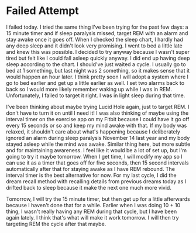 # Failed Attempt

I failed today. I tried the same thing I've been trying for the past few days: a 15 minute timer and if sleep paralysis missed, target REM with an alarm and stay awake once it goes off. When I checked the sleep chart, I hardly had any deep sleep and it didn't look very promising. I went to bed a little late and knew this was possible. I decided to try anyway because I wasn't super tired but felt like I could fall asleep quickly anyway. I did end up having deep sleep according to the chart. I should've just waited a cycle. I usually go to bed at 1 something, but last night was 2 something, so it makes sense that it would happen an hour later. I think pretty soon I will adopt a system where I go to bed earlier and get up a little earlier as well. I set two alarms back to back so I would more likely remember waking up while I was in REM. Unfortunately, I failed to target it right. I was in light sleep during that time.

I've been thinking about maybe trying Lucid Hole again, just to target REM. I don't have to turn it on until I need it! I was also thinking of maybe using the interval timer on the exercise app on my Fitbit because I could have it go off every 15 seconds or so and keep my mind awake with that. If my body was relaxed, it shouldn't care about what's happening because I deliberately ignored an alarm during sleep paralysis November 14 last year and my body stayed asleep while the mind was awake. Similar thing here, but more subtle and for maintaining awareness. I feel like it would be a lot of set up, but I'm going to try it maybe tomorrow. When I get time, I will modify my app so I can use it as a timer that goes off for five seconds, then 15 second intervals automatically after that for staying awake as I have REM rebound. The interval timer is the best alternative for now. For my last cycle, I did the dream recall method with recalling details from previous dreams today as I drifted back to sleep because it make the next one much more vivid.

Tomorrow, I will try the 15 minute timer, but then get up for a little afterwards because I haven't done that for a while. Earlier when I was doing 10 + 10 thing, I wasn't really having any REM during that cycle, but I have been again lately. I think that's what will make it work tomorrow. I will then try targeting REM the cycle after that maybe.
